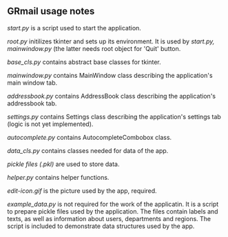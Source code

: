 ## GRmail usage notes

*start.py* is a script used to start the application.

*root.py* initilizes tkinter and sets up its environment. It is used by *start.py, mainwindow.py* (the latter needs root object for 'Quit' button.

*base_cls.py* contains abstract base classes for tkinter.

*mainwindow.py* contains MainWindow class describing the application's main window tab.

*addressbook.py* contains AddressBook class describing the application's addressbook tab.

*settings.py* contains Settings class describing the application's settings tab (logic is not yet implemented).

*autocomplete.py* contains AutocompleteCombobox class.

*data_cls.py* contains classes needed for data of the app.

*pickle files (.pkl)* are used to store data.

*helper.py* contains helper functions.

*edit-icon.gif* is the picture used by the app, required.

*example_data.py* is not required for the work of the applicatin. It is a script to prepare pickle files used by the application. The files contain labels and texts, as well as information about users, departments and regions. The script is included to demonstrate data structures used by the app.
